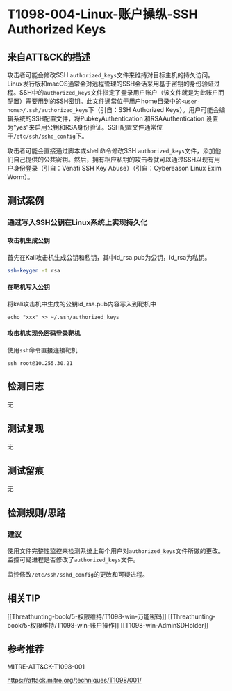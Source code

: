# T1098-004-Linux-账户操纵-SSH Authorized Keys

## 来自ATT&CK的描述

攻击者可能会修改SSH `authorized_keys`文件来维持对目标主机的持久访问。 Linux发行版和macOS通常会对远程管理的SSH会话采用基于密钥的身份验证过程。SSH中的`authorized_keys`文件指定了登录用户账户（该文件就是为此账户而配置）需要用到的SSH密钥。此文件通常位于用户home目录中的`<user-home>/.ssh/authorized_keys`下（引自：SSH Authorized Keys）。用户可能会编辑系统的SSH配置文件，将PubkeyAuthentication 和RSAAuthentication 设置为“yes”来启用公钥和RSA身份验证。SSH配置文件通常位于`/etc/ssh/sshd_config`下。

攻击者可能会直接通过脚本或shell命令修改SSH `authorized_keys`文件，添加他们自己提供的公共密钥。然后，拥有相应私钥的攻击者就可以通过SSH以现有用户身份登录（引自：Venafi SSH Key Abuse）（引自：Cybereason Linux Exim Worm）。

## 测试案例

### 通过写入SSH公钥在Linux系统上实现持久化

#### 攻击机生成公钥

首先在Kali攻击机生成公钥和私钥，其中id_rsa.pub为公钥，id_rsa为私钥。

```bash
ssh-keygen -t rsa
```

#### 在靶机写入公钥

将kali攻击机中生成的公钥id_rsa.pub内容写入到靶机中

`echo "xxx" >> ~/.ssh/authorized_keys`

#### 攻击机实现免密码登录靶机

使用`ssh`命令直接连接靶机

`ssh root@10.255.30.21`

## 检测日志

无

## 测试复现

无

## 测试留痕

无

## 检测规则/思路

### 建议

使用文件完整性监控来检测系统上每个用户对`authorized_keys`文件所做的更改。监控可疑进程是否修改了`authorized_keys`文件。

监控修改`/etc/ssh/sshd_config`的更改和可疑进程。

## 相关TIP

[[Threathunting-book/5-权限维持/T1098-win-万能密码]]
[[Threathunting-book/5-权限维持/T1098-win-账户操作]]
[[T1098-win-AdminSDHolder]]

## 参考推荐

MITRE-ATT&CK-T1098-001

<https://attack.mitre.org/techniques/T1098/001/>
